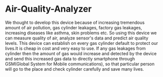 # Air-Quality-Analyzer
We thought to develop this device because of increasing tremendous amount of air pollution, gas cylinder leakages, factory gas leakages, increasing diseases like asthma, skin problems etc. So using this device we can measure quality of air, analyze sensor's data and predict air quality levels. This device can establish on every gas cylinder default to protect our lives.It is cheap in cost and very easy to use. If any gas leakages from cylinder then the amount of gas would increase and detected by the device and send this increased gas data to directly smartphone through GSM(Global System for Mobile communications), so that particular person will go to the place and check cylinder carefully and save many lives.
